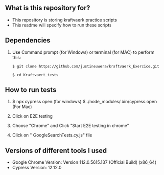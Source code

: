 ## What is this repository for? ##

 

* This repository is storing kraftvaerk practice scripts
* This readme will specify how to run these scripts

 

## Dependencies ##

1. Use Command prompt (for Windows) or terminal (for MAC) to perform this:

       $ git clone https://github.com/justineuwera/kraftvaerk_Exercice.git 
       
       $ cd Kraftvaert_tests
 

## How to run tests ##


1. $ npx cypress open (for windows)
   $ ./node_modules/.bin/cypress open (For Mac)
   
2. Click on E2E testing
3. Choose "Chrome" and Click "Start E2E testing in chrome"
4. Click on " GoogleSearchTests.cy.js" file 


## Versions of different tools I used ##

* Google Chrome Version: Version 112.0.5615.137 (Official Build) (x86_64)
* Cypress Version: 12.12.0
